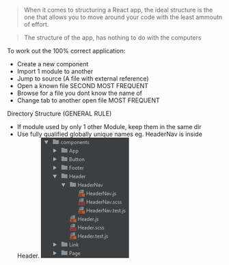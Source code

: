 > When it comes to structuring a React app, the ideal structure is the one that allows you to move around your code with the least ammoutn of effort.
 
> The structure of the app, has nothing to do with the computers
 
To work out the 100% correct application:
- Create a new component
- Import 1 module to another
- Jump to source (A file with external reference)
- Open a known file SECOND MOST FREQUENT
- Browse for a file you dont know the name of
- Change tab to another open file MOST FREQUENT

Directory Structure (GENERAL RULE)
- If module used by only 1 other Module, keep them in the same dir
- Use fully qualified globally unique names eg. HeaderNav is inside Header.
![Example](./images/directory-structure.png)